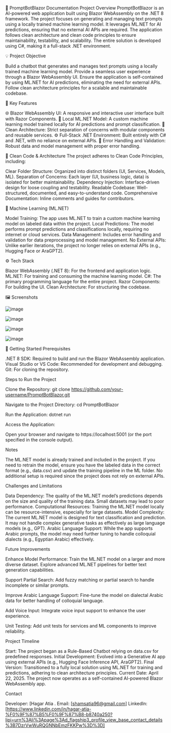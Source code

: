 🤖 PromptBotBlazor Documentation
Project Overview
PromptBotBlazor is an AI-powered web application built using Blazor WebAssembly on the .NET 8 framework. The project focuses on generating and managing text prompts using a locally trained machine learning model. It leverages ML.NET for AI predictions, ensuring that no external AI APIs are required. The application follows clean architecture and clean code principles to ensure maintainability, testability, and scalability. The entire solution is developed using C#, making it a full-stack .NET environment.

💡 Project Objective

Build a chatbot that generates and manages text prompts using a locally trained machine learning model.
Provide a seamless user experience through a Blazor WebAssembly UI.
Ensure the application is self-contained by using ML.NET for AI predictions, eliminating the need for external APIs.
Follow clean architecture principles for a scalable and maintainable codebase.


🧼 Key Features

🌐 Blazor WebAssembly UI: A responsive and interactive user interface built with Razor Components.
🧠 Local ML.NET Model: A custom machine learning model trained locally for AI predictions and prompt classification.
🧼 Clean Architecture: Strict separation of concerns with modular components and reusable services.
⚙️ Full-Stack .NET Environment: Built entirely with C# and .NET, with no reliance on external APIs.
🧩 Error Handling and Validation: Robust data and model management with proper error handling.


🧼 Clean Code & Architecture
The project adheres to Clean Code Principles, including:

Clear Folder Structure: Organized into distinct folders (UI, Services, Models, ML).
Separation of Concerns: Each layer (UI, business logic, data) is isolated for better maintainability.
Dependency Injection: Interface-driven design for loose coupling and testability.
Readable Codebase: Well-structured, documented, and easy-to-understand code.
Comprehensive Documentation: Inline comments and guides for contributors.


🧠 Machine Learning (ML.NET)

Model Training: The app uses ML.NET to train a custom machine learning model on labeled data within the project.
Local Predictions: The model performs prompt predictions and classifications locally, requiring no internet or cloud services.
Data Management: Includes error handling and validation for data preprocessing and model management.
No External APIs: Unlike earlier iterations, the project no longer relies on external APIs (e.g., Hugging Face or AraGPT2).


⚙️ Tech Stack

Blazor WebAssembly (.NET 8): For the frontend and application logic.
ML.NET: For training and consuming the machine learning model.
C#: The primary programming language for the entire project.
Razor Components: For building the UI.
Clean Architecture: For structuring the codebase.


🖼️ Screenshots

![image](https://github.com/user-attachments/assets/3f7ba325-8ab5-4189-be24-156e4ecaa49f)

![image](https://github.com/user-attachments/assets/4905b24f-e115-4f59-97c3-ab23be7656b2)

![image](https://github.com/user-attachments/assets/0d69d0ea-50c5-4f69-bf70-aa7f367b1f82)

![image](https://github.com/user-attachments/assets/2ce7e7a9-e8a2-449f-8075-7ecfa101e72d)




🚀 Getting Started
Prerequisites

.NET 8 SDK: Required to build and run the Blazor WebAssembly application.
Visual Studio or VS Code: Recommended for development and debugging.
Git: For cloning the repository.

Steps to Run the Project

Clone the Repository:
git clone https://github.com/your-username/PromptBotBlazor.git


Navigate to the Project Directory:
cd PromptBotBlazor


Run the Application:
dotnet run


Access the Application:

Open your browser and navigate to https://localhost:5001 (or the port specified in the console output).



Notes

The ML.NET model is already trained and included in the project. If you need to retrain the model, ensure you have the labeled data in the correct format (e.g., data.csv) and update the training pipeline in the ML folder.
No additional setup is required since the project does not rely on external APIs.


Challenges and Limitations

Data Dependency: The quality of the ML.NET model’s predictions depends on the size and quality of the training data. Small datasets may lead to poor performance.
Computational Resources: Training the ML.NET model locally can be resource-intensive, especially for large datasets.
Model Complexity: The current ML.NET model is designed for text classification and prediction. It may not handle complex generative tasks as effectively as large language models (e.g., GPT).
Arabic Language Support: While the app supports Arabic prompts, the model may need further tuning to handle colloquial dialects (e.g., Egyptian Arabic) effectively.


Future Improvements

Enhance Model Performance:
Train the ML.NET model on a larger and more diverse dataset.
Explore advanced ML.NET pipelines for better text generation capabilities.


Support Partial Search:
Add fuzzy matching or partial search to handle incomplete or similar prompts.


Improve Arabic Language Support:
Fine-tune the model on dialectal Arabic data for better handling of colloquial language.


Add Voice Input:
Integrate voice input support to enhance the user experience.


Unit Testing:
Add unit tests for services and ML components to improve reliability.




Project Timeline

Start: The project began as a Rule-Based Chatbot relying on data.csv for predefined responses.
Initial Development: Evolved into a Generative AI app using external APIs (e.g., Hugging Face Inference API, AraGPT2).
Final Version: Transitioned to a fully local solution using ML.NET for training and predictions, adhering to clean architecture principles.
Current Date: April 22, 2025. The project now operates as a self-contained AI-powered Blazor WebAssembly app.


Contact 

Developer: [Hagar Atia .
Email: [shamsatia96@gmail.com]
LinkedIn: [https://www.linkedin.com/in/hagar-atia-%F0%9F%87%B5%F0%9F%87%B8-b8740a250?lipi=urn%3Ali%3Apage%3Ad_flagship3_profile_view_base_contact_details%3B7DzrVwWuRQGNNbEmzFKKPw%3D%3D]


